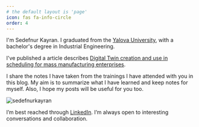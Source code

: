 ```yaml
---
# the default layout is 'page'
icon: fas fa-info-circle
order: 4
---
```


I'm Sedefnur Kayran. I graduated from the [Yalova University](https://www.yalova.edu.tr/), with a bachelor's degree in Industrial Engineering.

I've published a article describes [Digital Twin creation and use in scheduling for mass manufacturing enterprises](https://dergipark.org.tr/tr/pub/jeps/issue/70655/1068970).

I share the notes I have taken from the trainings I have attended with you in this blog. My aim is to summarize what I have learned and keep notes for myself. Also, I hope my posts will be useful for you too.

 ![sedefnurkayran](/assets/img/personal/sedefnurkayran.png)
<!-- _Me at the Petra,Jordan [Petra](https://tr.wikipedia.org/wiki/Petra)_ -->

<!-- (/assets/img/personal/sedef_petra.jpeg)  -->

 <!-- <img src="~/assets/img/personal/sedef_petra.jpeg"> -->


I’m best reached through [LinkedIn](https://www.linkedin.com/in/sedefnurkayran/). I’m always open to interesting conversations and collaboration. 
<!-- (https://www.linkedin.com/in/sedefnurkayran/) 
(https://www.yalova.edu.tr/)
(https://dergipark.org.tr/tr/pub/jeps/issue/70655/1068970)
-->